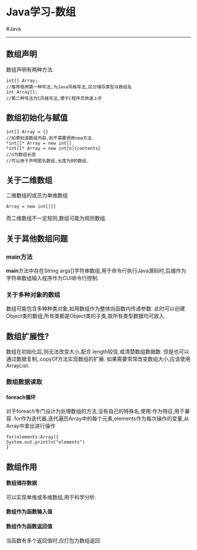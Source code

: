 # Java学习-数组

#Java

---
## 数组声明
数组声明有两种方法.

	int[] Array;
	//推荐使用第一种写法,为Java风格写法,区分储存类型与数组名
	int Array[];
	//第二种写法为C风格写法,便于C程序员快速上手

## 数组初始化与赋值

	int[] Array = {}
	//如果知道数组内容,则不需要调用new方法.
	*int[]* Array = new int[]
	*int[]* Array = new int[n]{contents}
	//n为数组长度
	//可以用于声明匿名数组,长度为0的数组.

## 关于二维数组
二维数组的成员为单维数组

	Array = new int[][]

而二维数组不一定规则,数组可能为规则数组.

## 关于其他数组问题

### main方法
**main**方法中存在String args[]字符串数组,用于命令行执行Java源码时,后缀作为字符串数组输入程序作为CUI命令行控制.

### 关于多种对象的数组
数组可能包含多种种类对象,如用数组作为整体向函数内传递参数.
此时可以创建Object类的数组,所有类都是Object类的子类,故所有类型数据均可放入.

## 数组扩展性?
数组在初始化后,则无法改变大小,配合.length较佳,或清楚数组数据数.
但是也可以通过数据复制,.copyOf方法实现数组的扩展.
如果需要常常改变数组大小,应该使用ArrayList.

### 数组数据读取
#### foreach循环
对于foreach专门设计为处理数组的方法,没有自己的特殊名,使用:作为特征,用于兼容.
for作为迭代器,迭代遍历Array中的每个元素,elements作为每次操作的变量,从Array中拿出进行操作

	for(elements:Array){
	System.out.println("elements")
	}

## 数组作用
#### 数组储存数据
可以实现单维或多维数组,用于科学分析.
#### 数组作为函数输入值
#### 数组作为函数返回值
当函数有多个返回值时,应打包为数组返回
